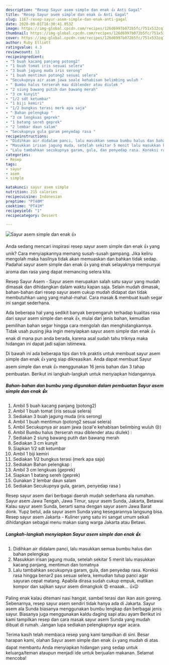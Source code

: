 ```yaml
---
description: "Resep Sayur asem simple dan enak 👍 Anti Gagal"
title: "Resep Sayur asem simple dan enak 👍 Anti Gagal"
slug: 1167-resep-sayur-asem-simple-dan-enak-anti-gagal
date: 2020-09-01T16:30:41.853Z
image: https://img-global.cpcdn.com/recipes/126d6997b072b5fc/751x532cq70/sayur-asem-simple-dan-enak-👍-foto-resep-utama.jpg
thumbnail: https://img-global.cpcdn.com/recipes/126d6997b072b5fc/751x532cq70/sayur-asem-simple-dan-enak-👍-foto-resep-utama.jpg
cover: https://img-global.cpcdn.com/recipes/126d6997b072b5fc/751x532cq70/sayur-asem-simple-dan-enak-👍-foto-resep-utama.jpg
author: Ruby Elliott
ratingvalue: 4.3
reviewcount: 13
recipeingredient:
- "5 buah kacang panjang potong2"
- "1 buah tomat iris sesuai selera"
- "3 buah jagung muda iris serong"
- "1 buah mentimun potong2 sesuai selera"
- "Secukupnya air asam jawa soale kehabisan belimbing wuluh "
- " Bumbu halus terserah mau diblender atau diulek "
- "2 siung bawang putih dan bawang merah"
- "3 cm kunyit"
- "1/2 sdt ketumbar"
- "1 biji kemiri"
- "1/2 bungkus terasi merk apa saja"
- " Bahan pelengkap "
- "3 cm lengkuas geprek"
- "1 batang sereh geprek"
- "2 lembar daun salam"
- "Secukupnya gula garam penyedap rasa "
recipeinstructions:
- "Didihkan air didalam panci, lalu masukkan semua bumbu halus dan bahan pelengkap"
- "Masukkan irisan jagung muda, setelah sekitar 5 menit lalu masukkan kacang panjang, mentimun dan tomatnya"
- "Lalu tambahkan secukupnya garam, gula, dan penyedap rasa. Koreksi rasa hingga benar2 pas sesuai selera, kemudian tutup panci agar sayuran cepat matang. Apabila dirasa sudah cukup empuk, matikan kompor dan sajikan sayur asem dimangkok 😍 enaaak... 👍😉"
categories:
- Resep
tags:
- sayur
- asem
- simple

katakunci: sayur asem simple 
nutrition: 215 calories
recipecuisine: Indonesian
preptime: "PT40M"
cooktime: "PT41M"
recipeyield: "1"
recipecategory: Dessert

---
```



![Sayur asem simple dan enak 👍](https://img-global.cpcdn.com/recipes/126d6997b072b5fc/751x532cq70/sayur-asem-simple-dan-enak-👍-foto-resep-utama.jpg)

Anda sedang mencari inspirasi resep sayur asem simple dan enak 👍 yang unik? Cara menyiapkannya memang susah-susah gampang. Jika keliru mengolah maka hasilnya tidak akan memuaskan dan bahkan tidak sedap. Padahal sayur asem simple dan enak 👍 yang enak selayaknya mempunyai aroma dan rasa yang dapat memancing selera kita.

Resep Sayur Asem - Sayur asem merupakan salah satu sayur yang mudah dimasak dan dihidangkan dalam waktu kapan saja. Selain mudah dimasak, bahan-bahan dari resep sayur asem cukup mudah didapat dan tidak membutuhkan uang yang mahal-mahal. Cara masak &amp; membuat kuah segar ini sangat sederhana.

Ada beberapa hal yang sedikit banyak berpengaruh terhadap kualitas rasa dari sayur asem simple dan enak 👍, mulai dari jenis bahan, kemudian pemilihan bahan segar hingga cara mengolah dan menghidangkannya. Tidak usah pusing jika ingin menyiapkan sayur asem simple dan enak 👍 enak di mana pun anda berada, karena asal sudah tahu triknya maka hidangan ini dapat jadi sajian istimewa.


Di bawah ini ada beberapa tips dan trik praktis untuk membuat sayur asem simple dan enak 👍 yang siap dikreasikan. Anda dapat membuat Sayur asem simple dan enak 👍 menggunakan 16 jenis bahan dan 3 tahap pembuatan. Berikut ini langkah-langkah untuk menyiapkan hidangannya.

<!--inarticleads1-->

##### Bahan-bahan dan bumbu yang digunakan dalam pembuatan Sayur asem simple dan enak 👍:

1. Ambil 5 buah kacang panjang (potong2)
1. Ambil 1 buah tomat (iris sesuai selera)
1. Sediakan 3 buah jagung muda (iris serong)
1. Ambil 1 buah mentimun (potong2 sesuai selera)
1. Ambil Secukupnya air asam jawa (soal&#39;e kehabisan belimbing wuluh 😢)
1. Ambil  Bumbu halus (terserah mau diblender atau diulek) :
1. Sediakan 2 siung bawang putih dan bawang merah
1. Sediakan 3 cm kunyit
1. Siapkan 1/2 sdt ketumbar
1. Ambil 1 biji kemiri
1. Sediakan 1/2 bungkus terasi (merk apa saja)
1. Sediakan  Bahan pelengkap :
1. Ambil 3 cm lengkuas (geprek)
1. Siapkan 1 batang sereh (geprek)
1. Gunakan 2 lembar daun salam
1. Sediakan Secukupnya gula, garam, penyedap rasa )


Resep sayur asem dari berbagai daerah mudah sederhana ala rumahan. Sayur asem Jawa Tengah, Jawa Timur, sayur asem Sunda, Jakarta, Betawai Kalau sayur asem Sunda, berarti sama dengan sayur asem Jawa Barat donk. Yupz betul, ada sayur asem Sunda yang kesegarannya langsung bisa. Resep sayur asem Jakarta - Kuliner yang satu ini sangat umum sekali dihidangkan sebagai menu makan siang warga Jakarta atau Betawi. 

<!--inarticleads2-->

##### Langkah-langkah menyiapkan Sayur asem simple dan enak 👍:

1. Didihkan air didalam panci, lalu masukkan semua bumbu halus dan bahan pelengkap
1. Masukkan irisan jagung muda, setelah sekitar 5 menit lalu masukkan kacang panjang, mentimun dan tomatnya
1. Lalu tambahkan secukupnya garam, gula, dan penyedap rasa. Koreksi rasa hingga benar2 pas sesuai selera, kemudian tutup panci agar sayuran cepat matang. Apabila dirasa sudah cukup empuk, matikan kompor dan sajikan sayur asem dimangkok 😍 enaaak... 👍😉


Paling enak kalau ditemani nasi hangat, sambel terasi dan ikan asin goreng. Sebenarnya, resep sayur asem sendiri tidak hanya ada di Jakarta. Sayur asem ala Sunda biasanya menggunakan bumbu lengkap dan berbagai jenis sayur. Biasanya juga menggunakan kaldu daging sapi atau ayam Berikut ini kami tampilkan resep dan cara masak sayur asem Sunda yang mudah dibuat di rumah. Jangan lupa sediakan pelengkapnya agar acara. 

Terima kasih telah membaca resep yang kami tampilkan di sini. Besar harapan kami, olahan Sayur asem simple dan enak 👍 yang mudah di atas dapat membantu Anda menyiapkan hidangan yang sedap untuk keluarga/teman ataupun menjadi ide untuk berjualan makanan. Selamat mencoba!
